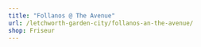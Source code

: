```yaml
---
title: "Follanos @ The Avenue"
url: /letchworth-garden-city/follanos-an-the-avenue/
shop: Friseur
---
```

